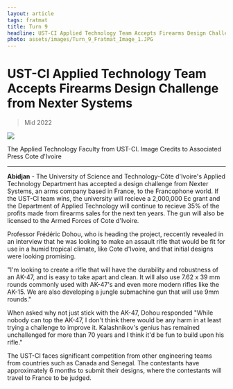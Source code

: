 ```yaml
---
layout: article
tags: fratmat
title: Turn 9 
headline: UST-CI Applied Technology Team Accepts Firearms Design Challenge from Nexter Systems
photo: assets/images/Turn_9_Fratmat_Image_1.JPG
---
```


# UST-CI Applied Technology Team Accepts Firearms Design Challenge from Nexter Systems

<blockquote class="blockquote">
  <p id="date-published">Mid 2022</p>
</blockquote>

<div class="main-image-container">
    <img src = "../../../assets/images/Turn_9_Fratmat_Image_1.JPG" id="container-image">
    <p id="image-caption">The Applied Technology Faculty from UST-CI. Image Credits to Associated Press Cote d'Ivoire</p>
</div>

---

**Abidjan** - The University of Science and Technology-Côte d'Ivoire's Applied Technology Department has accepted a design challenge from Nexter Systems, an arms company based in France, to the Francophone world. If the UST-CI team wins, the university will recieve a 2,000,000 Ec grant and the Department of Applied Technology will continue to recieve 35% of the profits made from firearms sales for the next ten years. The gun will also be licensed to the Armed Forces of Cote d'Ivoire. 

Professor Frédéric Dohou, who is heading the project, reccently revealed in an interview that  he was looking to make an assault rifle that would be fit for use in a humid tropical climate, like Cote d'Ivoire, and that initial designs were looking promising.

"I'm looking to create a rifle that will have the durability and robustness of an AK-47, and is easy to take apart and clean. It will also use 7.62 x 39 mm rounds commonly used with AK-47's and even more modern rifles like the AK-15. We are also developing a jungle submachine gun that will use 9mm rounds."

When asked why not just stick with the AK-47, Dohou responded "While nobody can top the AK-47, I don't think there would be any harm in at least trying a challenge to improve it. Kalashnikov's genius has remained unchallenged for more than 70 years and I think it'd be fun to build upon his rifle."

The UST-CI faces significant competition from other engineering teams from countries such as Canada and Senegal. The contestants have approximately 6 months to submit their designs, where the contestants will travel to France to be judged.